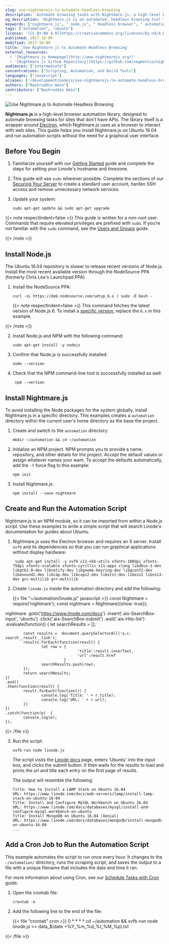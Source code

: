 ```yaml
---
slug: use-nightmarejs-to-automate-headless-browsing
description: 'Automate browsing tasks with Nightmare.js, a high-level browser automation library.'
og_description: 'Nightmare.js is an automated, headless browsing tool that can be configured to self-navigate websites, automate data scraping, and quicken QA.'
keywords: ["nightmare.js", " node.js", " headless browser", " automation"]
tags: ["automation", "ubuntu"]
license: '[CC BY-ND 4.0](https://creativecommons.org/licenses/by-nd/4.0)'
published: 2017-10-09
modified: 2017-10-09
title: 'Use Nightmare.js to Automate Headless Browsing'
external_resources:
  - '[Nightmare.js Homepage](http://www.nightmarejs.org/)'
  - '[Nightmare.js Github Repository](https://github.com/segmentio/nightmare)'
audiences: ["intermediate"]
concentrations: ["Scripting, Automation, and Build Tools"]
languages: ["javascript"]
aliases: ['/development/nodejs/use-nightmarejs-to-automate-headless-browsing/']
authors: ["Nashruddin Amin"]
contributors: ["Nashruddin Amin"]
---
```


![Use Nightmare.js to Automate Headless Browsing](nightmarejs-automate-headless-browsing-title.jpg "Use Nightmare.js to Automate Headless Browsing")

**Nightmare.js** is a high-level browser automation library, designed to automate browsing tasks for sites that don't have APIs. The library itself is a wrapper around [Electron](https://electron.atom.io/), which Nightmare.js uses as a browser to interact with web sites. This guide helps you install Nightmare.js on Ubuntu 16.04 and run automation scripts without the need for a graphical user interface.

## Before You Begin

1.  Familiarize yourself with our [Getting Started](/docs/products/platform/get-started/) guide and complete the steps for setting your Linode's hostname and timezone.

2.  This guide will use `sudo` wherever possible. Complete the sections of our [Securing Your Server](/docs/products/compute/compute-instances/guides/set-up-and-secure/) to create a standard user account, harden SSH access and remove unnecessary network services.

3.  Update your system:

        sudo apt-get update && sudo apt-get upgrade

{{< note respectIndent=false >}}
This guide is written for a non-root user. Commands that require elevated privileges are prefixed with `sudo`. If you’re not familiar with the `sudo` command, see the [Users and Groups](/docs/guides/linux-users-and-groups/) guide.

{{< /note >}}

## Install Node.js

The Ubuntu 16.04 repository is slower to release recent versions of Node.js. Install the most recent available version through the NodeSource PPA (formerly Chris Lea's Launchpad PPA).

1.  Install the NodeSource PPA:

        curl -sL https://deb.nodesource.com/setup_6.x | sudo -E bash -

    {{< note respectIndent=false >}}
This command fetches the latest version of Node.js 6. To install a [specific version](https://nodejs.org/en/download/releases/), replace the `6.x` in this example.

{{< /note >}}

2.  Install Node.js and NPM with the following command:

        sudo apt-get install -y nodejs

3.  Confirm that Node.js is successfully installed:

        node --version

4. Check that the NPM command-line tool is successfully installed as well:

        npm --version

## Install Nightmare.js

To avoid installing the Node packages for the system globally, install Nightmare.js in a specific directory. This examples creates a `automation` directory within the current user's home directory as the base the project.

1.  Create and switch to the `automation` directory:

        mkdir ~/automation && cd ~/automation

2.  Initialize an NPM project. NPM prompts you to provide a name, repository, and other details for the project. Accept the default values or assign whatever names your want. To accept the defaults automatically, add the `-f` force flag to this example:

        npm init

3.  Install Nightmare.js:

        npm install --save nightmare

## Create and Run the Automation Script

Nightmare.js is an NPM module, so it can be imported from within a Node.js script. Use these examples to write a simple script that will search Linode's documentation for guides about Ubuntu.

1. Nightmare.js uses the Electron browser and requires an X server. Install `xvfb` and its dependencies so that you can run graphical applications without display hardware:

        sudo apt-get install -y xvfb x11-xkb-utils xfonts-100dpi xfonts-75dpi xfonts-scalable xfonts-cyrillic x11-apps clang libdbus-1-dev libgtk2.0-dev libnotify-dev libgnome-keyring-dev libgconf2-dev libasound2-dev libcap-dev libcups2-dev libxtst-dev libxss1 libnss3-dev gcc-multilib g++-multilib

2. Create `linode.js` inside the automation directory and add the following:

    {{< file "~/automation/linode.js" javascript >}}
const Nightmare = require('nightmare');
const nightmare = Nightmare({show: true});


nightmare
    .goto('https://www.linode.com/docs')
    .insert('.ais-SearchBox-input', 'ubuntu')
    .click('.ais-SearchBox-submit')
    .wait('.ais-Hits-list')
    .evaluate(function() {
            let searchResults = [];

            const results =  document.querySelectorAll('a.c-search__result__link');
            results.forEach(function(result) {
                    let row = {
                                    'title':result.innerText,
                                    'url':result.href
                              }
                    searchResults.push(row);
            });
            return searchResults;
    })
    .end()
    .then(function(result) {
            result.forEach(function(r) {
                    console.log('Title: ' + r.title);
                    console.log('URL: ' + r.url);
            })
    })
    .catch(function(e)  {
            console.log(e);
    });

{{< /file >}}


3.  Run the script:

        xvfb-run node linode.js

    The script visits the [Linode docs](/docs/) page, enters 'Ubuntu' into the input box, and clicks the submit button. It then waits for the results to load and prints the url and title each entry on the first page of results.

    The output will resemble the following:

        Title: How to Install a LAMP Stack on Ubuntu 16.04
        URL: https://www.linode.com/docs/web-servers/lamp/install-lamp-stack-on-ubuntu-16-04
        Title: Install and Configure MySQL Workbench on Ubuntu 16.04
        URL: https://www.linode.com/docs/databases/mysql/install-and-configure-mysql-workbench-on-ubuntu
        Title: Install MongoDB on Ubuntu 16.04 (Xenial)
        URL: https://www.linode.com/docs/databases/mongodb/install-mongodb-on-ubuntu-16-04
        ...

## Add a Cron Job to Run the Automation Script

This example automates the script to run once every hour. It changes to the `~/automation/` directory, runs the scraping script, and saves the output to a file with a unique filename that includes the date and time it ran.

For more information about using Cron, see our [Schedule Tasks with Cron](/docs/guides/schedule-tasks-with-cron/) guide.

1.  Open the crontab file:

        crontab -e

2.  Add the following line to the end of the file:

    {{< file "crontab" cron >}}
0 * * * * cd ~/automation && xvfb-run node linode.js >> data_$(date +\%Y_\%m_\%d_\%I_\%M_\%p).txt

{{< /file >}}
